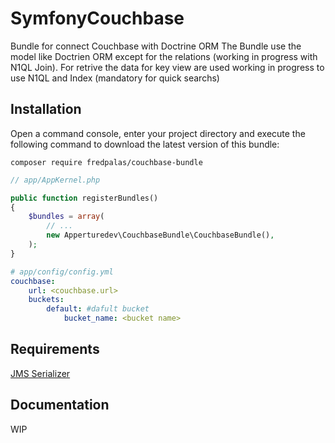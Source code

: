 # SymfonyCouchbase
Bundle for connect Couchbase with Doctrine ORM
The Bundle use the model like Doctrien ORM except for the relations (working in progress with N1QL Join).
For retrive the data for key view are used working in progress to use N1QL and Index (mandatory for quick searchs)
## Installation

Open a command console, enter your project directory and execute the following command to download the latest version of this bundle:

```
composer require fredpalas/couchbase-bundle
```

```php
// app/AppKernel.php

public function registerBundles()
{
    $bundles = array(
        // ...        
        new Apperturedev\CouchbaseBundle\CouchbaseBundle(),
    );
}
```

```yml
# app/config/config.yml
couchbase:
    url: <couchbase.url>
    buckets:
        default: #dafult bucket
            bucket_name: <bucket name>         
```
## Requirements

[JMS Serializer](https://github.com/schmittjoh/JMSSerializerBundle)


## Documentation

WIP
